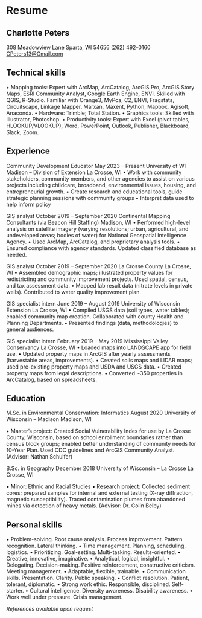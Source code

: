 # Resume
## Charlotte Peters
308 Meadowview Lane
Sparta, WI 54656
(262) 492-0160
CPeters13@Gmail.com

## Technical skills


•	Mapping tools: Expert with ArcMap, ArcCatalog, ArcGIS Pro, ArcGIS Story Maps, ESRI Community Analyst, Google Earth Engine, ENVI. Skilled with QGIS, R-Studio. Familiar with Orange3, MyPca, C2, ENVI, Fragstats, Circuitscape, Linkage Mapper, Marxan, Maxent, Python, Mapbox, Agisoft, Anaconda.
•	Hardware: Trimble; Total Station.
•	Graphics tools: Skilled with Illustrator, Photoshop.
•	Productivity tools: Expert with Excel (pivot tables, HLOOKUP/VLOOKUP), Word, PowerPoint, Outlook, Publisher, Blackboard, Slack, Zoom.

## Experience

Community Development Educator					May 2023 – Present
University of WI Madison – Division of Extension                                  	La Crosse, WI
•	Work with community stakeholders, community members, and other agencies to assist on various projects including childcare, broadband, environmental issues, housing, and entrepreneurial growth. 
•	Create research and educational tools, guide strategic planning sessions with community groups
•	Interpret data used to help inform policy

GIS analyst								October 2019 – September 2020
Continental Mapping Consultants (via Beacon Hill Staffing)		Madison, WI
•	Performed high-level analysis on satellite imagery (varying resolutions; urban, agricultural, and undeveloped areas; bodies of water) for National Geospatial Intelligence Agency.
•	Used ArcMap, ArcCatalog, and proprietary analysis tools.
•	Ensured compliance with agency standards. Updated classified database as needed.

GIS analyst								October 2019 – September 2020
La Crosse County							La Crosse, WI
•	Assembled demographic maps; illustrated property values for redistricting and community improvement projects. Used spatial, census, and tax assessment data.
•	Mapped lab result data (nitrate levels in private wells). Contributed to water quality improvement plan.

GIS specialist intern							June 2019 – August 2019
University of Wisconsin Extension					La Crosse, WI
•	Compiled USGS data (soil types, water tables); enabled community map creation. Collaborated with county Health and Planning Departments.
•	Presented findings (data, methodologies) to general audiences.

GIS specialist intern							February 2019 – May 2019
Mississippi Valley Conservancy						La Crosse, WI
•	Loaded maps into LANDSCAPE app for field use.
•	Updated property maps in ArcGIS after yearly assessments (harvestable areas, improvements).
•	Created soils maps and LIDAR maps; used pre-existing property maps and USDA and USGS data.
•	Created property maps from legal descriptions.
•	Converted ~350 properties in ArcCatalog, based on spreadsheets.


## Education

M.Sc. in Environmental Conservation: Informatics			August 2020
University of Wisconsin – Madison					Madison, WI

•	Master’s project: Created Social Vulnerability Index for use by La Crosse County, Wisconsin, based on school enrollment boundaries rather than census block groups; enabled better understanding of community needs for 10-Year Plan. Used CDC guidelines and ArcGIS Community Analyst. (Advisor: Nathan Schulfer)

B.Sc. in Geography							December 2018
University of Wisconsin – La Crosse					La Crosse, WI

•	Minor: Ethnic and Racial Studies
•	Research project: Collected sediment cores; prepared samples for internal and external testing (X-ray diffraction, magnetic susceptibility). Traced contamination plumes from abandoned mines via detection of heavy metals. (Advisor: Dr. Colin Belby)


## Personal skills


•	Problem-solving. Root cause analysis. Process improvement. Pattern recognition. Lateral thinking.
•	Time management. Planning, scheduling, logistics.
•	Prioritizing. Goal-setting. Multi-tasking. Results-oriented.
•	Creative, innovative, imaginative.
•	Analytical, logical, insightful.
•	Delegating. Decision-making. Positive reinforcement, constructive criticism. Meeting management.
•	Adaptable, flexible, trainable.
•	Communication skills. Presentation. Clarity. Public speaking.
•	Conflict resolution. Patient, tolerant, diplomatic.
•	Strong work ethic. Responsible, disciplined. Self-starter.
•	Cultural intelligence. Diversity awareness. Disability awareness.
•	Work well under pressure. Crisis management.



*_References available upon request_*

